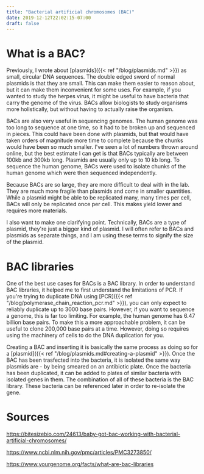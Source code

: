```yaml
---
title: "Bacterial artificial chromosomes (BAC)"
date: 2019-12-12T22:02:15-07:00
draft: false
---
```


# What is a BAC?

Previously, I wrote about [plasmids]({{< ref "/blog/plasmids.md" >}}) as small, circular DNA sequences. The double edged sword of normal plasmids is that they are small. This can make them easier to reason about, but it can make them inconvenient for some uses. For example, if you wanted to study the herpes virus, it might be useful to have bacteria that carry the genome of the virus. BACs allow biologists to study organisms more holistically, but without having to actually raise the organism.

BACs are also very useful in sequencing genomes. The human genome was too long to sequence at one time, so it had to be broken up and sequenced in pieces. This could have been done with plasmids, but that would have taken orders of magnitude more time to complete because the chunks would have been so much smaller. I've seen a lot of numbers thrown around online, but the best estimate I can get is that BACs typically are between 100kb and 300kb long. Plasmids are usually only up to 10 kb long. To sequence the human genome, BACs were used to isolate chunks of the human genome which were then sequenced independently.

Because BACs are so large, they are more difficult to deal with in the lab. They are much more fragile than plasmids and come in smaller quantities. While a plasmid might be able to be replicated many, many times per cell, BACs will only be replicated once per cell. This makes yield lower and requires more materials.

I also want to make one clarifying point. Technically, BACs are a type of plasmid, they're just a bigger kind of plasmid. I will often refer to BACs and plasmids as separate things, and I am using these terms to signify the size of the plasmid.

# BAC libraries

One of the best use cases for BACs is a BAC library. In order to understand BAC libraries, it helped me to first understand the limitations of PCR. If you're trying to duplicate DNA using [PCR]({{< ref "/blog/polymerase_chain_reaction_pcr.md" >}}), you can only expect to reliably duplicate up to 3000 base pairs. However, if you want to sequence a genome, this is far too limiting. For example, the human genome has 6.47 billion base pairs. To make this a more approachable problem, it can be useful to clone 200,000 base pairs at a time. However, doing so requires using the machinery of cells to do the DNA duplication for you.

Creating a BAC and inserting it is basically the same process as doing so for a [plasmid]({{< ref "/blog/plasmids.md#creating-a-plasmid" >}}). Once the BAC has been trasfected into the bacteria, it is isolated the same way plasmids are - by being smeared on an antibiotic plate. Once the bacteria has been duplicated, it can be added to plates of similar bacteria with isolated genes in them. The combination of all of these bacteria is the BAC library. These bacteria can be referenced later in order to re-isolate the gene.

# Sources

https://bitesizebio.com/24613/baby-got-bac-working-with-bacterial-artificial-chromosomes/

https://www.ncbi.nlm.nih.gov/pmc/articles/PMC3273850/

https://www.yourgenome.org/facts/what-are-bac-libraries
